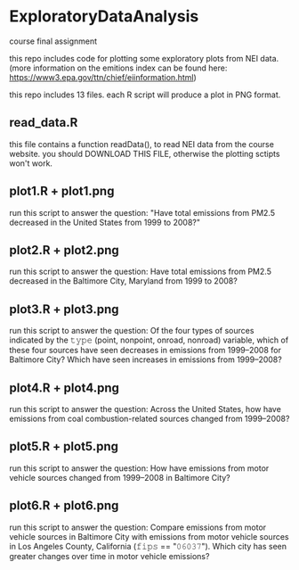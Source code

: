 # ExploratoryDataAnalysis
course final assignment

this repo includes code for plotting some exploratory plots from NEI data.
(more information  on the emitions index can be found here: https://www3.epa.gov/ttn/chief/eiinformation.html)

this repo includes 13 files. each R script will produce a plot in PNG format.

read_data.R
-----------
this file contains a function readData(), to read NEI data from the course website.
you should DOWNLOAD THIS FILE, otherwise the plotting sctipts won't work.

plot1.R + plot1.png
-------------------
run this script to answer the question: "Have total emissions from PM2.5 decreased in the United States from 1999 to 2008?"

plot2.R + plot2.png
-------------------
run this script to answer the question: Have total emissions from PM2.5 decreased in the Baltimore City, Maryland from 1999 to 2008?

plot3.R + plot3.png
-------------------
run this script to answer the question: Of the four types of sources indicated by the 𝚝𝚢𝚙𝚎 (point, nonpoint, onroad, nonroad) variable, which of these four sources have seen decreases in emissions from 1999–2008 for Baltimore City? Which have seen increases in emissions from 1999–2008? 

plot4.R + plot4.png
-------------------
run this script to answer the question: Across the United States, how have emissions from coal combustion-related sources changed from 1999–2008?

plot5.R + plot5.png
-------------------
run this script to answer the question: How have emissions from motor vehicle sources changed from 1999–2008 in Baltimore City?

plot6.R + plot6.png
-------------------
run this script to answer the question: Compare emissions from motor vehicle sources in Baltimore City with emissions from motor vehicle sources in Los Angeles County, California (𝚏𝚒𝚙𝚜 == "𝟶𝟼𝟶𝟹𝟽"). Which city has seen greater changes over time in motor vehicle emissions?

